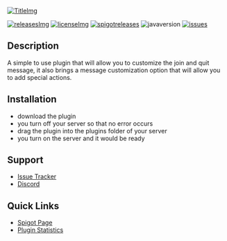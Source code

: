 [TitleImg]: https://i.imgur.com/lBcgymZ.png
[Spigot]: https://www.spigotmc.org/resources/57006/
[releases]: https://github.com/jonagamerpro1234/CustomJoinAndQuitMessages/releases/latest
[releasesImg]: https://img.shields.io/github/v/release/jonagamerpro1234/CustomJoinAndQuitMessages.svg?color=blue&include_prereleases&label=git-releases&style=for-the-badge
[license]: https://github.com/jonagamerpro1234/CustomJoinAndQuitMessages/blob/master/LICENSE
[licenseImg]: https://img.shields.io/github/license/jonagamerpro1234/CustomJoinAndQuitMessages.svg?style=for-the-badge
[spigotreleases]: https://img.shields.io/spiget/version/57006?color=green&label=spigot-releases&style=for-the-badge
[issues]: https://img.shields.io/github/issues/jonagamerpro1234/CustomJoinAndQuitMessages.svg?color=yellow&style=for-the-badge
[javaversion]: https://img.shields.io/badge/Java-11%2B-red?style=for-the-badge
[issueslink]: https://github.com/jonagamerpro1234/CustomJoinAndQuitMessages/issues

[![TitleImg]][Spigot]

[![releasesImg]][releases] [![licenseImg]][license] [![spigotreleases]][spigot] ![javaversion] [![issues]][issueslink]

## Description
A simple to use plugin that will allow you to customize the join and quit message, it also brings a message customization option that will allow you to add special actions.

## Installation
* download the plugin
* you turn off your server so that no error occurs
* drag the plugin into the plugins folder of your server
* you turn on the server and it would be ready

## Support
* [Issue Tracker](https://github.com/jonagamerpro1234/CustomJoinAndQuitMessages/issues)
* [Discord](https://discord.gg/c5GhQDQCK5)

## Quick Links
* [Spigot Page][Spigot]
* [Plugin Statistics](https://bstats.org/plugin/bukkit/CustomJoinAndQuitMessages/6318)


